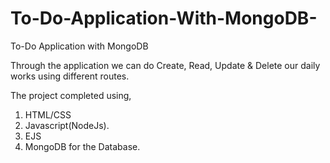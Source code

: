 # To-Do-Application-With-MongoDB-
To-Do Application with MongoDB

Through the application we can do Create, Read, Update & Delete our daily works using different routes.

The project completed using,
01. HTML/CSS
02. Javascript(NodeJs).
02. EJS
03. MongoDB for the Database.
